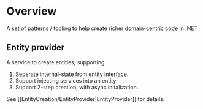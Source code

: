  # Overview
 A set of patterns / tooling to help create 
   richer domain-centric code in .NET

 ## Entity provider
 A service to create entities, supporting

 1. Seperate internal-state from entity interface.
 2. Support injecting services into an entity
 3. Support 2-step creation, with async initalization.
 
See [[EntityCreation/EntityProvider|EntityProvider]] for details.
